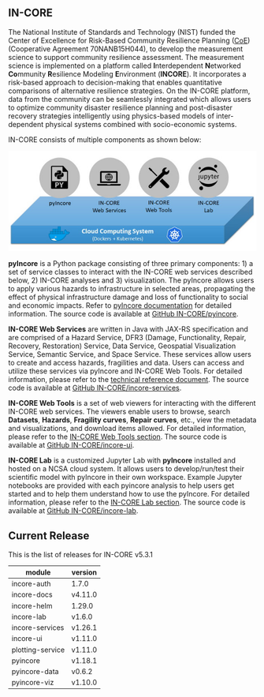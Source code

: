 ## IN-CORE

The National Institute of Standards and Technology (NIST) funded the Center of Excellence for Risk-Based Community Resilience Planning ([CoE](http://resilience.colostate.edu/)) (Cooperative Agreement 70NANB15H044), to develop the measurement science to support community resilience assessment. The measurement science is implemented on a platform called **I**nterdependent **N**etworked **Co**mmunity **R**esilience Modeling **E**nvironment (**INCORE**). It incorporates a risk-based approach to decision-making that enables quantitative comparisons of alternative resilience strategies. On the IN-CORE platform, data from the community can be seamlessly integrated which allows users to optimize community disaster resilience planning and post-disaster recovery strategies intelligently using physics-based models of inter-dependent physical systems combined with socio-economic systems.

IN-CORE consists of multiple components as shown below:

![IN-CORE services](images/incore.jpg)

**pyIncore** is a Python package consisting of three primary components: 1) a set of service classes to interact with the IN-CORE web services described below, 2) IN-CORE analyses and 3) visualization. The pyIncore allows users to apply various hazards to infrastructure in selected areas, propagating the effect of physical infrastructure damage and loss of functionality to social and economic impacts. Refer to [pyIncore documentation](https://incore.ncsa.illinois.edu/doc/incore/pyincore.html) for detailed information. The source code is available at [GitHub IN-CORE/pyincore](https://github.com/IN-CORE/pyincore).

**IN-CORE Web Services** are written in Java with JAX-RS specification and are comprised of a Hazard Service, DFR3 (Damage, Functionality, Repair, Recovery, Restoration) Service, Data Service, Geospatial Visualization Service, Semantic Service, and Space Service. These services allow users to create and access hazards, fragilities and data. Users can access and utilize these services via pyIncore and IN-CORE Web Tools. For detailed information, please refer to the [technical reference document](https://incore.ncsa.illinois.edu/doc/api/). The source code is available at [GitHub IN-CORE/incore-services](https://github.com/IN-CORE/incore-services).

**IN-CORE Web Tools** is a set of web viewers for interacting with the different IN-CORE web services. The viewers enable users to browse, search **Datasets**, **Hazards**, **Fragility curves**, **Repair curves**, etc., view the metadata and visualizations, and download items allowed. For detailed information, please refer to the [IN-CORE Web Tools section](https://incore.ncsa.illinois.edu/doc/incore/webtools.html). The source code is available at [GitHub IN-CORE/incore-ui](https://github.com/IN-CORE/incore-ui).

**IN-CORE Lab** is a customized Jupyter Lab with **pyIncore** installed and hosted on a NCSA cloud system. It allows users to develop/run/test their scientific model with pyIncore in their own workspace. Example Jupyter notebooks are provided with each pyincore analysis to help users get started and to help them understand how to use the pyIncore. For detailed information, please refer to the [IN-CORE Lab section](https://incore.ncsa.illinois.edu/doc/incore/incore_lab.html). The source code is available at [GitHub IN-CORE/incore-lab](https://github.com/IN-CORE/incore-lab).

## Current Release

This is the list of releases for IN-CORE v5.3.1

| module | version |
| ------ | ------- |
| incore-auth | 1.7.0 |
| incore-docs | v4.11.0 |
| incore-helm | 1.29.0 |
| incore-lab | v1.6.0 |
| incore-services | v1.26.1 |
| incore-ui | v1.11.0 |
| plotting-service | v1.11.0 |
| pyincore | v1.18.1 |
| pyincore-data | v0.6.2 |
| pyincore-viz | v1.10.0 |
